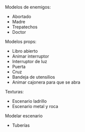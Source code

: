 
Modelos de enemigos:
- Abortado
- Madre
- Trepatechos
- Doctor

Modelos props:
- Libro abierto
- Animar interruptor
- Interruptor de luz
- Puerta
- Cruz
- Bandeja de utensilios
- Animar cajonera para que se abra

Texturas:
- Escenario ladrillo
- Escenario metal y roca

Modelar escenario
- Tuberías
